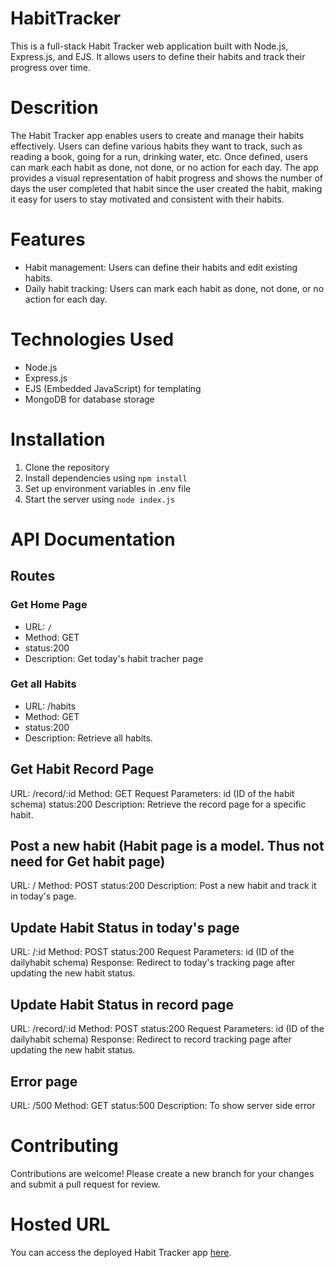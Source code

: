# HabitTracker
This is a full-stack Habit Tracker web application built with Node.js, Express.js, and EJS. It allows users to define their habits and track their progress over time.

# Descrition
The Habit Tracker app enables users to create and manage their habits effectively. Users can define various habits they want to track, such as reading a book, going for a run, drinking water, etc. Once defined, users can mark each habit as done, not done, or no action for each day. The app provides a visual representation of habit progress and shows the number of days the user completed that habit since the user created the habit, making it easy for users to stay motivated and consistent with their habits.

# Features
- Habit management: Users can define their habits and edit existing habits.
- Daily habit tracking: Users can mark each habit as done, not done, or no action for each day.

# Technologies Used
- Node.js
- Express.js
- EJS (Embedded JavaScript) for templating
- MongoDB for database storage

# Installation
1. Clone the repository
2. Install dependencies using `npm install`
3. Set up environment variables in .env file
4. Start the server using `node index.js`

# API Documentation
## Routes

### Get Home Page
- URL: ``` / ```
- Method: GET
- status:200
- Description: Get today's habit tracher page

### Get all Habits
- URL: /habits
- Method: GET
- status:200
- Description: Retrieve all habits.

## Get Habit Record Page
URL: /record/:id
Method: GET
Request Parameters: id (ID of the habit schema)
status:200
Description: Retrieve the record page for a specific habit.

## Post a new habit (Habit page is a model. Thus not need for Get habit page) 
URL: /
Method: POST
status:200
Description: Post a new habit and track it in today's page.

## Update Habit Status in today's page
URL: /:id
Method: POST
status:200
Request Parameters: id (ID of the dailyhabit schema)
Response: Redirect to today's tracking page after updating the new habit status.

## Update Habit Status in record page
URL: /record/:id
Method: POST
status:200
Request Parameters: id (ID of the dailyhabit schema)
Response: Redirect to record tracking page after updating the new habit status.

## Error page
URL: /500
Method: GET
status:500
Description: To show server side error

# Contributing
Contributions are welcome! Please create a new branch for your changes and submit a pull request for review.

# Hosted URL
You can access the deployed Habit Tracker app [here]().




